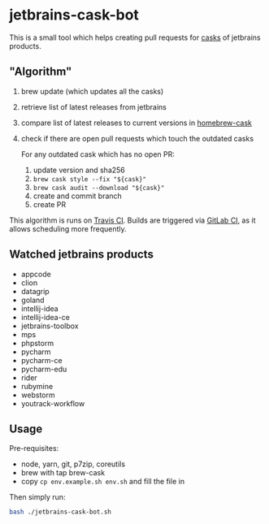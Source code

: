 # jetbrains-cask-bot

This is a small tool which helps creating pull requests for [casks][casks] of jetbrains products.

## "Algorithm"

1.  brew update (which updates all the casks)
2.  retrieve list of latest releases from jetbrains
3.  compare list of latest releases to current versions in [homebrew-cask][casks]
4.  check if there are open pull requests which touch the outdated casks

    For any outdated cask which has no open PR:

    1.  update version and sha256
    2.  `brew cask style --fix "${cask}"`
    3.  `brew cask audit --download "${cask}"`
    4.  create and commit branch
    5.  create PR

This algorithm is runs on [Travis CI][travis]. Builds are triggered via [GitLab CI][gitlabci], as it allows scheduling more frequently.

## Watched jetbrains products

<!-- JETBRAINS -->

- appcode
- clion
- datagrip
- goland
- intellij-idea
- intellij-idea-ce
- jetbrains-toolbox
- mps
- phpstorm
- pycharm
- pycharm-ce
- pycharm-edu
- rider
- rubymine
- webstorm
- youtrack-workflow

<!-- JETBRAINS END -->

## Usage

Pre-requisites:

- node, yarn, git, p7zip, coreutils
- brew with tap brew-cask
- copy `cp env.example.sh env.sh` and fill the file in

Then simply run:

```bash
bash ./jetbrains-cask-bot.sh
```

[casks]: https://github.com/caskroom/homebrew-cask
[travis]: https://travis-ci.org/leipert/jetbrains-cask-bot/builds
[gitlabci]: https://gitlab.com/leipert-projects/jetbrains-cask-bot/pipeline_schedules

